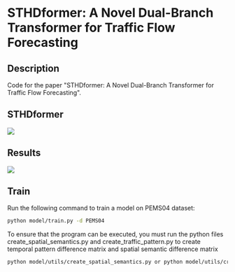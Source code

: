 # STHDformer: A Novel Dual-Branch Transformer for Traffic Flow Forecasting

## Description

Code for the paper "STHDformer: A Novel Dual-Branch Transformer for Traffic Flow Forecasting". 

## STHDformer

![](C:\Users\lenovo\Desktop\STHDformer初稿\STHDformer\result\Fig4.jpg)

## Results

![](C:\Users\lenovo\Desktop\STHDformer初稿\STHDformer\result\Fig10.jpg)

## Train

Run the following command to train a model on PEMS04 dataset:

```bash
python model/train.py -d PEMS04
```

To ensure that the program can be executed, you must run the python files create_spatial_semantics.py and create_traffic_pattern.py to create temporal pattern difference matrix and spatial semantic difference matrix

```bash
python model/utils/create_spatial_semantics.py or python model/utils/create_traffic_pattern.py
```

